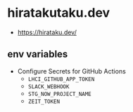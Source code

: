 # hiratakutaku.dev

- https://hirataku.dev/

## env variables

- Configure Secrets for GitHub Actions
  - `LHCI_GITHUB_APP_TOKEN`
  - `SLACK_WEBHOOK`
  - `STG_NOW_PROJECT_NAME`
  - `ZEIT_TOKEN`
